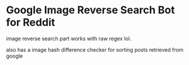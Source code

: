 # Google Image Reverse Search Bot for Reddit

image reverse search part works with raw regex lol.

also has a image hash difference checker for sorting posts retrieved from google
